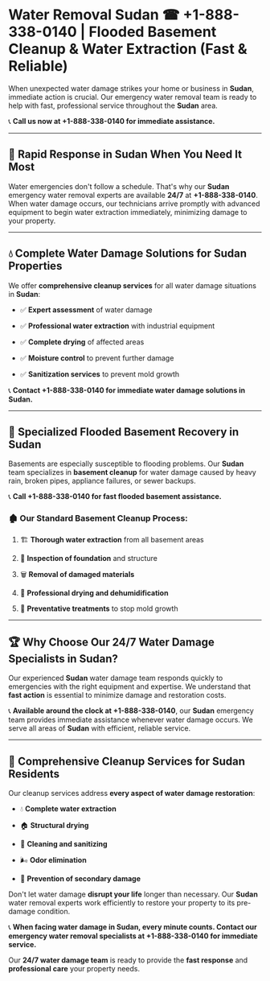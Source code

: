 # Water Removal Sudan ☎ +1-888-338-0140 | Flooded Basement Cleanup & Water Extraction (Fast & Reliable)

When unexpected water damage strikes your home or business in **Sudan**, immediate action is crucial. Our emergency water removal team is ready to help with fast, professional service throughout the **Sudan** area. 

📞 **Call us now at +1-888-338-0140 for immediate assistance.**
---
## 🚀 Rapid Response in Sudan When You Need It Most
Water emergencies don't follow a schedule. That's why our **Sudan** emergency water removal experts are available **24/7** at **+1-888-338-0140**. When water damage occurs, our technicians arrive promptly with advanced equipment to begin water extraction immediately, minimizing damage to your property.
---
## 💧 Complete Water Damage Solutions for Sudan Properties
We offer **comprehensive cleanup services** for all water damage situations in **Sudan**:
- ✅ **Expert assessment** of water damage  
- ✅ **Professional water extraction** with industrial equipment  
- ✅ **Complete drying** of affected areas  
- ✅ **Moisture control** to prevent further damage  
- ✅ **Sanitization services** to prevent mold growth  
📞 **Contact +1-888-338-0140 for immediate water damage solutions in Sudan.**
---
## 🌊 Specialized Flooded Basement Recovery in Sudan
Basements are especially susceptible to flooding problems. Our **Sudan** team specializes in **basement cleanup** for water damage caused by heavy rain, broken pipes, appliance failures, or sewer backups. 
📞 **Call +1-888-338-0140 for fast flooded basement assistance.**
### 🏚️ Our Standard Basement Cleanup Process:
1. 🏗️ **Thorough water extraction** from all basement areas  
2. 🔎 **Inspection of foundation** and structure  
3. 🗑️ **Removal of damaged materials**  
4. 💨 **Professional drying and dehumidification**  
5. 🚫 **Preventative treatments** to stop mold growth  
---
## 🏆 Why Choose Our 24/7 Water Damage Specialists in Sudan?
Our experienced **Sudan** water damage team responds quickly to emergencies with the right equipment and expertise. We understand that **fast action** is essential to minimize damage and restoration costs.
📞 **Available around the clock at +1-888-338-0140**, our **Sudan** emergency team provides immediate assistance whenever water damage occurs. We serve all areas of **Sudan** with efficient, reliable service.
---
## 🧹 Comprehensive Cleanup Services for Sudan Residents
Our cleanup services address **every aspect of water damage restoration**:
- 💧 **Complete water extraction**  
- 🏠 **Structural drying**  
- 🧼 **Cleaning and sanitizing**  
- 🌬️ **Odor elimination**  
- 🚫 **Prevention of secondary damage**  
Don't let water damage **disrupt your life** longer than necessary. Our **Sudan** water removal experts work efficiently to restore your property to its pre-damage condition.
📞 **When facing water damage in Sudan, every minute counts. Contact our emergency water removal specialists at +1-888-338-0140 for immediate service.**
Our **24/7 water damage team** is ready to provide the **fast response** and **professional care** your property needs.
